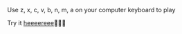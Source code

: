 Use z, x, c, v, b, n, m, a on your computer keyboard to play 

Try it [heeeereee](https://build-vjoqwiadbs.now.sh/):musical_note::fire::musical_keyboard:
